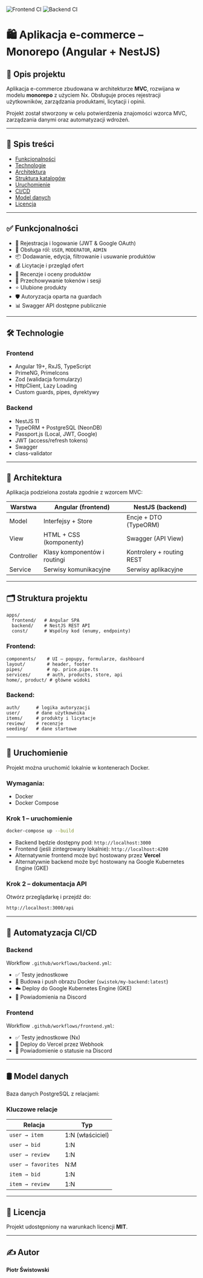 ![Frontend CI](https://github.com/Swistek92/monorepo/actions/workflows/frontend-ci.yml/badge.svg)
![Backend CI](https://github.com/Swistek92/monorepo/actions/workflows/backend.yml/badge.svg)



# 🛍️ Aplikacja e-commerce – Monorepo (Angular + NestJS)

## 📘 Opis projektu

Aplikacja e-commerce zbudowana w architekturze **MVC**, rozwijana w modelu **monorepo** z użyciem Nx. Obsługuje proces rejestracji użytkowników, zarządzania produktami, licytacji i opinii. 

Projekt został stworzony w celu potwierdzenia znajomości wzorca MVC, zarządzania danymi oraz automatyzacji wdrożeń.

---

## 📂 Spis treści

- [Funkcjonalności](#-funkcjonalności)
- [Technologie](#-technologie)
- [Architektura](#-architektura)
- [Struktura katalogów](#-struktura-projektu)
- [Uruchomienie](#-uruchomienie)
- [CI/CD](#-automatyzacja-cicd)
- [Model danych](#-model-danych)
- [Licencja](#-licencja)

---

## ✅ Funkcjonalności

- 🔐 Rejestracja i logowanie (JWT & Google OAuth)
- 👤 Obsługa ról: `USER`, `MODERATOR`, `ADMIN`
- 📦 Dodawanie, edycja, filtrowanie i usuwanie produktów
- 💰 Licytacje i przegląd ofert
- 🧾 Recenzje i oceny produktów
- 💾 Przechowywanie tokenów i sesji
- ⭐ Ulubione produkty
- 🛡️ Autoryzacja oparta na guardach
- 📊 Swagger API dostępne publicznie

---

## 🛠️ Technologie

### Frontend

- Angular 19+, RxJS, TypeScript
- PrimeNG, PrimeIcons
- Zod (walidacja formularzy)
- HttpClient, Lazy Loading
- Custom guards, pipes, dyrektywy

### Backend

- NestJS 11
- TypeORM + PostgreSQL (NeonDB)
- Passport.js (Local, JWT, Google)
- JWT (access/refresh tokens)
- Swagger
- class-validator

---

## 🧱 Architektura

Aplikacja podzielona została zgodnie z wzorcem MVC:

| Warstwa   | Angular (frontend)            | NestJS (backend)              |
|-----------|-------------------------------|-------------------------------|
| Model     | Interfejsy + Store            | Encje + DTO (TypeORM)         |
| View      | HTML + CSS (komponenty)       | Swagger (API View)            |
| Controller| Klasy komponentów i routingi  | Kontrolery + routing REST     |
| Service   | Serwisy komunikacyjne         | Serwisy aplikacyjne           |

---

## 🗂️ Struktura projektu

```
apps/
  frontend/   # Angular SPA
  backend/    # NestJS REST API
  const/      # Wspólny kod (enumy, endpointy)
```

### Frontend:

```
components/    # UI – popupy, formularze, dashboard
layout/        # header, footer
pipes/         # np. price.pipe.ts
services/      # auth, products, store, api
home/, product/ # główne widoki
```

### Backend:

```
auth/      # logika autoryzacji
user/      # dane użytkownika
items/     # produkty i licytacje
review/    # recenzje
seeding/   # dane startowe
```

---

## 🚀 Uruchomienie

Projekt można uruchomić lokalnie w kontenerach Docker.

### Wymagania:

- Docker
- Docker Compose

### Krok 1 – uruchomienie

```bash
docker-compose up --build
```

- Backend będzie dostępny pod: `http://localhost:3000`  
- Frontend (jeśli zintegrowany lokalnie): `http://localhost:4200`  
- Alternatywnie frontend może być hostowany przez **Vercel**
- Alternatywnie backend może być hostowany na Google Kubernetes Engine (GKE)

### Krok 2 – dokumentacja API

Otwórz przeglądarkę i przejdź do:

```bash
http://localhost:3000/api
```

---

## 🔄 Automatyzacja CI/CD

### Backend

Workflow `.github/workflows/backend.yml`:

- ✅ Testy jednostkowe
- 🐳 Budowa i push obrazu Docker (`swistek/my-backend:latest`)
- ☁️ Deploy do Google Kubernetes Engine (GKE)
- 📩 Powiadomienia na Discord

### Frontend

Workflow `.github/workflows/frontend.yml`:

- ✅ Testy jednostkowe (Nx)
- 🚀 Deploy do Vercel przez Webhook
- 📩 Powiadomienie o statusie na Discord

---

## 🛢️ Model danych

Baza danych PostgreSQL z relacjami:

### Kluczowe relacje

| Relacja           | Typ              |
|-------------------|------------------|
| `user → item`     | 1:N (właściciel) |
| `user → bid`      | 1:N              |
| `user → review`   | 1:N              |
| `user → favorites`| N:M              |
| `item → bid`      | 1:N              |
| `item → review`   | 1:N              |

---

## 📝 Licencja

Projekt udostępniony na warunkach licencji **MIT**.

---

## ✍️ Autor

**Piotr Świstowski**  
